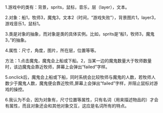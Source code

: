 1.游戏中的类有：背景，sprits，鼠标，音乐，层（layer），文本。

2.对象：船1，牧师3，魔鬼3，文本2（时间，“游戏失败”），背景图片1，layer3，游戏音乐1，鼠标1。

3.类是对象的抽象，而对象是类的具体实例。比如，sprits是“船1，牧师3，魔鬼3，”的抽象。

4.属性：尺寸，角度，图片，所在层，位置等等。

方法：1.点击魔鬼，魔鬼会上船或下船。2，当某一边的魔鬼数量大于牧师数量时，该边魔鬼会靠近牧师，屏幕上会弹出“failed”字样。

5.onclick后，魔鬼会上船或下船，同时系统会比较牧师与魔鬼的人数，若牧师人数少于魔鬼人数，魔鬼便会靠近牧师,屏幕上会弹出“failed”字样，并阻止鼠标对游戏的操控。

6.我认为不会，因为对象有，尺寸位置等属性，只有名词（用来描述物品的）才会有属性，而且对象还会和其他对象交互，这应是名词所有的特点。
